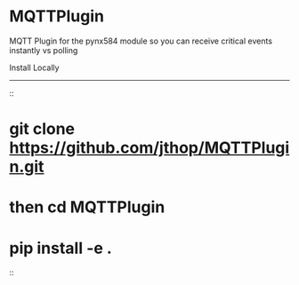 # MQTTPlugin
MQTT Plugin for the pynx584 module so you can receive critical events instantly vs polling


Install Locally
***************

::

 # git clone https://github.com/jthop/MQTTPlugin.git
 # then cd MQTTPlugin
 # pip install -e .

::
